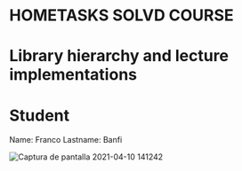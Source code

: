 # HOMETASKS SOLVD COURSE

# Library hierarchy and lecture implementations

# Student
Name: Franco
Lastname: Banfi

![Captura de pantalla 2021-04-10 141242](https://user-images.githubusercontent.com/62450599/114977431-08ff5e00-9e5e-11eb-85ec-60e032ad519a.jpg)
